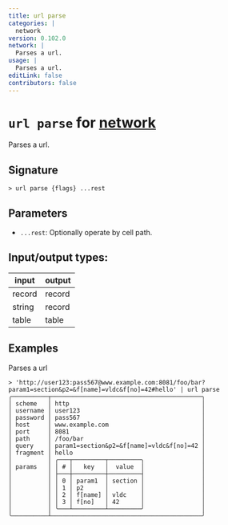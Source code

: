 ```yaml
---
title: url parse
categories: |
  network
version: 0.102.0
network: |
  Parses a url.
usage: |
  Parses a url.
editLink: false
contributors: false
---
```

<!-- This file is automatically generated. Please edit the command in https://github.com/nushell/nushell instead. -->

# `url parse` for [network](/commands/categories/network.md)

<div class='command-title'>Parses a url.</div>

## Signature

```> url parse {flags} ...rest```

## Parameters

 -  `...rest`: Optionally operate by cell path.


## Input/output types:

| input  | output |
| ------ | ------ |
| record | record |
| string | record |
| table  | table  |
## Examples

Parses a url
```nu
> 'http://user123:pass567@www.example.com:8081/foo/bar?param1=section&p2=&f[name]=vldc&f[no]=42#hello' | url parse
╭──────────┬──────────────────────────────────────────╮
│ scheme   │ http                                     │
│ username │ user123                                  │
│ password │ pass567                                  │
│ host     │ www.example.com                          │
│ port     │ 8081                                     │
│ path     │ /foo/bar                                 │
│ query    │ param1=section&p2=&f[name]=vldc&f[no]=42 │
│ fragment │ hello                                    │
│          │ ╭───┬─────────┬─────────╮                │
│ params   │ │ # │   key   │  value  │                │
│          │ ├───┼─────────┼─────────┤                │
│          │ │ 0 │ param1  │ section │                │
│          │ │ 1 │ p2      │         │                │
│          │ │ 2 │ f[name] │ vldc    │                │
│          │ │ 3 │ f[no]   │ 42      │                │
│          │ ╰───┴─────────┴─────────╯                │
╰──────────┴──────────────────────────────────────────╯
```
